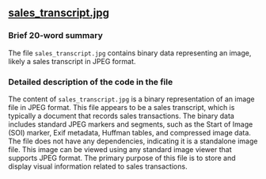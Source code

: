## [sales_transcript.jpg](sales_transcript.jpg)

### Brief 20-word summary
The file `sales_transcript.jpg` contains binary data representing an image, likely a sales transcript in JPEG format.

### Detailed description of the code in the file
The content of `sales_transcript.jpg` is a binary representation of an image file in JPEG format. This file appears to be a sales transcript, which is typically a document that records sales transactions. The binary data includes standard JPEG markers and segments, such as the Start of Image (SOI) marker, Exif metadata, Huffman tables, and compressed image data. The file does not have any dependencies, indicating it is a standalone image file. This image can be viewed using any standard image viewer that supports JPEG format. The primary purpose of this file is to store and display visual information related to sales transactions.

